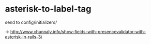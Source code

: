 asterisk-to-label-tag
=====================

send to 
config/initializers/


-> http://www.channaly.info/show-fields-with-presencevalidator-with-asterisk-in-rails-3/
